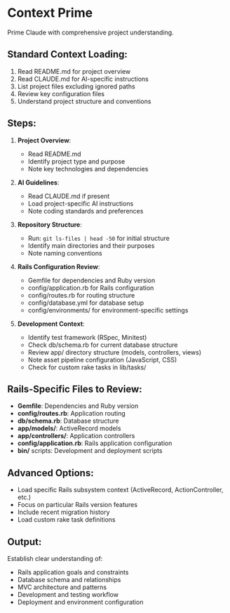 # Context Prime

Prime Claude with comprehensive project understanding.

## Standard Context Loading:
1. Read README.md for project overview
2. Read CLAUDE.md for AI-specific instructions
3. List project files excluding ignored paths
4. Review key configuration files
5. Understand project structure and conventions

## Steps:
1. **Project Overview**:
   - Read README.md
   - Identify project type and purpose
   - Note key technologies and dependencies

2. **AI Guidelines**:
   - Read CLAUDE.md if present
   - Load project-specific AI instructions
   - Note coding standards and preferences

3. **Repository Structure**:
   - Run: `git ls-files | head -50` for initial structure
   - Identify main directories and their purposes
   - Note naming conventions

4. **Rails Configuration Review**:
   - Gemfile for dependencies and Ruby version
   - config/application.rb for Rails configuration
   - config/routes.rb for routing structure
   - config/database.yml for database setup
   - config/environments/ for environment-specific settings

5. **Development Context**:
   - Identify test framework (RSpec, Minitest)
   - Check db/schema.rb for current database structure
   - Review app/ directory structure (models, controllers, views)
   - Note asset pipeline configuration (JavaScript, CSS)
   - Check for custom rake tasks in lib/tasks/

## Rails-Specific Files to Review:
- **Gemfile**: Dependencies and Ruby version
- **config/routes.rb**: Application routing
- **db/schema.rb**: Database structure
- **app/models/**: ActiveRecord models
- **app/controllers/**: Application controllers
- **config/application.rb**: Rails application configuration
- **bin/** scripts: Development and deployment scripts

## Advanced Options:
- Load specific Rails subsystem context (ActiveRecord, ActionController, etc.)
- Focus on particular Rails version features
- Include recent migration history
- Load custom rake task definitions

## Output:
Establish clear understanding of:
- Rails application goals and constraints
- Database schema and relationships
- MVC architecture and patterns
- Development and testing workflow
- Deployment and environment configuration